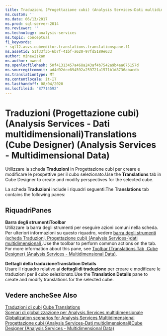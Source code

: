 ```yaml
---
title: Traduzioni (Progettazione cubi) (Analysis Services-Dati multidimensionali) | Microsoft Docs
ms.custom: ''
ms.date: 06/13/2017
ms.prod: sql-server-2014
ms.reviewer: ''
ms.technology: analysis-services
ms.topic: conceptual
f1_keywords:
- sql12.asvs.cubeeditor.translations.translationspane.f1
ms.assetid: 51f33f3b-6b7f-41bf-a620-97fd5189e633
author: minewiskan
ms.author: owend
ms.openlocfilehash: 50f41313457a468a243af4b7542a9b4aa675157d
ms.sourcegitcommit: ad4d92dce894592a259721a1571b1d8736abacdb
ms.translationtype: MT
ms.contentlocale: it-IT
ms.lasthandoff: 08/04/2020
ms.locfileid: "87714592"
---
```

# <a name="translations-cube-designer-analysis-services---multidimensional-data"></a><span data-ttu-id="abdfc-102">Traduzioni (Progettazione cubi) (Analysis Services - Dati multidimensionali)</span><span class="sxs-lookup"><span data-stu-id="abdfc-102">Translations (Cube Designer) (Analysis Services - Multidimensional Data)</span></span>
  <span data-ttu-id="abdfc-103">Utilizzare la scheda **Traduzioni** in Progettazione cubi per creare e modificare le prospettive per il cubo selezionato.</span><span class="sxs-lookup"><span data-stu-id="abdfc-103">Use the **Translations** tab in Cube Designer to create and modify perspectives for the selected cube.</span></span>  
  
 <span data-ttu-id="abdfc-104">La scheda **Traduzioni** include i riquadri seguenti:</span><span class="sxs-lookup"><span data-stu-id="abdfc-104">The **Translations** tab contains the following panes:</span></span>  
  
## <a name="panes"></a><span data-ttu-id="abdfc-105">Riquadri</span><span class="sxs-lookup"><span data-stu-id="abdfc-105">Panes</span></span>  
 <span data-ttu-id="abdfc-106">**Barra degli strumenti**</span><span class="sxs-lookup"><span data-stu-id="abdfc-106">**Toolbar**</span></span>  
 <span data-ttu-id="abdfc-107">Utilizzare la barra degli strumenti per eseguire azioni comuni nella scheda. Per ulteriori informazioni su questo riquadro, vedere [barra degli strumenti &#40;scheda Traduzioni, Progettazione cubi&#41; &#40;Analysis Services-&#41;dati multidimensionali ](toolbar-translations-tab-cube-designer-analysis-services-multidimensional-data.md).</span><span class="sxs-lookup"><span data-stu-id="abdfc-107">Use the toolbar to perform common actions on the tab. For more information about this pane, see [Toolbar &#40;Translations Tab, Cube Designer&#41; &#40;Analysis Services - Multidimensional Data&#41;](toolbar-translations-tab-cube-designer-analysis-services-multidimensional-data.md).</span></span>  
  
 <span data-ttu-id="abdfc-108">**Dettagli della traduzione**</span><span class="sxs-lookup"><span data-stu-id="abdfc-108">**Translation Details**</span></span>  
 <span data-ttu-id="abdfc-109">Usare il riquadro relativo ai **dettagli di traduzione** per creare e modificare le traduzioni per il cubo selezionato.</span><span class="sxs-lookup"><span data-stu-id="abdfc-109">Use the **Translation Details** pane to create and modify translations for the selected cube.</span></span>  
  
## <a name="see-also"></a><span data-ttu-id="abdfc-110">Vedere anche</span><span class="sxs-lookup"><span data-stu-id="abdfc-110">See Also</span></span>  
 <span data-ttu-id="abdfc-111">[Traduzioni di cubi](multidimensional-models-olap-logical-cube-objects/cube-translations.md) </span><span class="sxs-lookup"><span data-stu-id="abdfc-111">[Cube Translations](multidimensional-models-olap-logical-cube-objects/cube-translations.md) </span></span>  
 <span data-ttu-id="abdfc-112">[Scenari di globalizzazione per Analysis Services multidimensionale](globalization-scenarios-for-analysis-services-multiidimensional.md) </span><span class="sxs-lookup"><span data-stu-id="abdfc-112">[Globalization scenarios for Analysis Services Multiidimensional](globalization-scenarios-for-analysis-services-multiidimensional.md) </span></span>  
 [<span data-ttu-id="abdfc-113">Progettazione cubi &#40;Analysis Services-Dati multidimensionali&#41;</span><span class="sxs-lookup"><span data-stu-id="abdfc-113">Cube Designer &#40;Analysis Services - Multidimensional Data&#41;</span></span>](cube-designer-analysis-services-multidimensional-data.md)  
  
  
